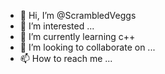 - 👋 Hi, I’m @ScrambledVeggs
- 👀 I’m interested ...
- 🌱 I’m currently learning c++
- 💞️ I’m looking to collaborate on ...
- 📫 How to reach me ...

<!---
ScrambledVeggs/ScrambledVeggs is a ✨ special ✨ repository because its `README.md` (this file) appears on your GitHub profile.
You can click the Preview link to take a look at your changes.
--->
